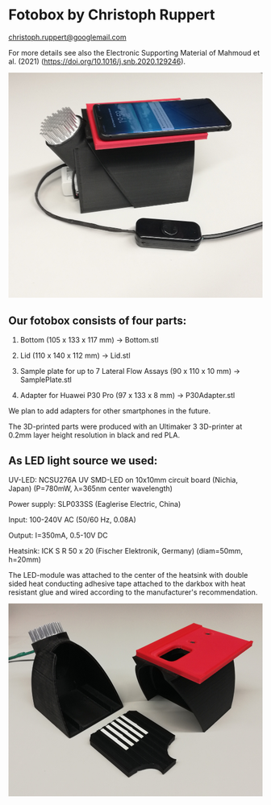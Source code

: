 # Fotobox by Christoph Ruppert 
christoph.ruppert@googlemail.com

For more details see also the Electronic Supporting Material of 
Mahmoud et al. (2021) (https://doi.org/10.1016/j.snb.2020.129246).

![Fotobox1](Fotobox1.jpg)

## Our fotobox consists of four parts:

1) Bottom (105 x 133 x 117 mm) -> Bottom.stl

2) Lid (110 x 140 x 112 mm) -> Lid.stl

3) Sample plate for up to 7 Lateral Flow Assays (90 x 110 x 10 mm) -> SamplePlate.stl

4) Adapter for Huawei P30 Pro (97 x 133 x 8 mm) -> P30Adapter.stl

We plan to add adapters for other smartphones in the future.

The 3D-printed parts were produced with an Ultimaker 3 3D-printer at 0.2mm
layer height resolution in black and red PLA.


## As LED light source we used:

UV-LED: NCSU276A UV SMD-LED on 10x10mm circuit board (Nichia, Japan) 
(P=780mW, λ=365nm center wavelength)

Power supply: SLP033SS (Eaglerise Electric, China)

Input: 100-240V AC (50/60 Hz, 0.08A)

Output: I=350mA, 0.5-10V DC

Heatsink: ICK S R 50 x 20 (Fischer Elektronik, Germany) (diam=50mm, h=20mm)

The LED-module was attached to the center of the heatsink with double sided heat 
conducting adhesive tape attached to the darkbox with heat resistant glue and 
wired according to the manufacturer's recommendation.

![Fotobox2](Fotobox2.jpg)

